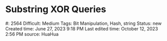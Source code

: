 # Substring XOR Queries

#: 2564
Difficult: Medium
Tags: Bit Manipulation, Hash, string
Status: new
Created time: June 27, 2023 9:18 PM
Last edited time: October 12, 2023 2:56 PM
source: HuaHua